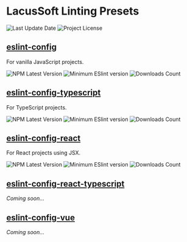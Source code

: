 # LacusSoft Linting Presets

<p>
  <img src="https://img.shields.io/github/last-commit/juliolmuller/eslint-config?" alt="Last Update Date" />
  <img src="https://img.shields.io/github/license/juliolmuller/eslint-config" alt="Project License" />
</p>

## [eslint-config](./packages/standard)

For vanilla JavaScript projects.

<p>
  <img src="https://img.shields.io/npm/v/@lacussoft/eslint-config" alt="NPM Latest Version" />
  <img src="https://img.shields.io/npm/dependency-version/@lacussoft/eslint-config/peer/eslint" alt="Minimum ESlint version" />
  <img src="https://img.shields.io/npm/dm/@lacussoft/eslint-config.svg?style=flat-square" alt="Downloads Count" />
</p>

## [eslint-config-typescript](./packages/typescript)

For TypeScript projects.

<p>
  <img src="https://img.shields.io/npm/v/@lacussoft/eslint-config-typescript" alt="NPM Latest Version" />
  <img src="https://img.shields.io/npm/dependency-version/@lacussoft/eslint-config-typescript/peer/eslint" alt="Minimum ESlint version" />
  <img src="https://img.shields.io/npm/dm/@lacussoft/eslint-config-typescript.svg?style=flat-square" alt="Downloads Count" />
</p>

## [eslint-config-react](./packages/react)

For React projects using JSX.

<p>
  <img src="https://img.shields.io/npm/v/@lacussoft/eslint-config-react" alt="NPM Latest Version" />
  <img src="https://img.shields.io/npm/dependency-version/@lacussoft/eslint-config-react/peer/eslint" alt="Minimum ESlint version" />
  <img src="https://img.shields.io/npm/dm/@lacussoft/eslint-config-react.svg?style=flat-square" alt="Downloads Count" />
</p>

## [eslint-config-react-typescript](./packages/react-typescript)

<!-- For React projects using JSX and TypeScript. -->
*Coming soon...*

## [eslint-config-vue](./packages/vue)

<!-- For Vue projects. -->
*Coming soon...*
